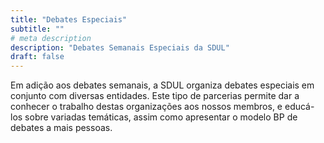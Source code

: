```yaml
---
title: "Debates Especiais"
subtitle: ""
# meta description
description: "Debates Semanais Especiais da SDUL"
draft: false
---
```


Em adição aos debates semanais, a SDUL organiza debates especiais em conjunto com diversas entidades. Este tipo de parcerias permite dar a conhecer o trabalho destas organizações aos nossos membros, e educá-los sobre variadas temáticas, assim como apresentar o modelo BP de debates a mais pessoas.

